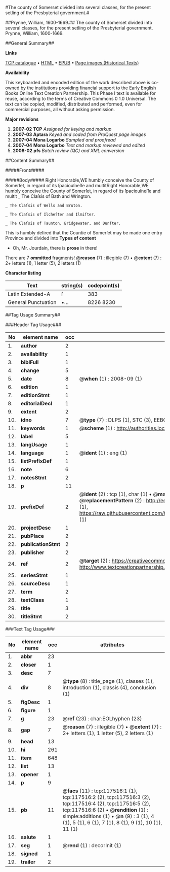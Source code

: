 #The county of Somerset divided into several classes, for the present setling of the Presbyterial government.#

##Prynne, William, 1600-1669.##
The county of Somerset divided into several classes, for the present setling of the Presbyterial government.
Prynne, William, 1600-1669.

##General Summary##

**Links**

[TCP catalogue](http://www.ota.ox.ac.uk/tcp/)  • 
[HTML](http://tei.it.ox.ac.uk/tcp/Texts-HTML/free/A91/A91167.html)  • 
[EPUB](http://tei.it.ox.ac.uk/tcp/Texts-EPUB/free/A91/A91167.epub) • 
[Page images (Historical Texts)](https://data.historicaltexts.jisc.ac.uk/view?pubId=eebo-99865277e&pageId=eebo-99865277e-117516-1)

**Availability**

This keyboarded and encoded edition of the
	       work described above is co-owned by the institutions
	       providing financial support to the Early English Books
	       Online Text Creation Partnership. This Phase I text is
	       available for reuse, according to the terms of Creative
	       Commons 0 1.0 Universal. The text can be copied,
	       modified, distributed and performed, even for
	       commercial purposes, all without asking permission.

**Major revisions**

1. __2007-02__ __TCP__ *Assigned for keying and markup*
1. __2007-03__ __Aptara__ *Keyed and coded from ProQuest page images*
1. __2007-04__ __Mona Logarbo__ *Sampled and proofread*
1. __2007-04__ __Mona Logarbo__ *Text and markup reviewed and edited*
1. __2008-02__ __pfs__ *Batch review (QC) and XML conversion*

##Content Summary##

#####Front#####

#####Body#####
Right Honorable,WE humbly conceive the County of Somerſet, in regard of its
ſpaciouſneſſe and multitRight Honorable,WE humbly conceive the County of Somerſet, in regard of its
ſpaciouſneſſe and multit
    _ The Claſsis of Bath and Wrington.

    _ The Claſsis of Wells and Bruton.

    _ The Claſsis of Ilcheſter and Ilmiſter.

    _ The Claſsis of Taunton, Bridgewater, and Dunſter.
This is humbly deſired that the Countie of Somerſet may be made
one entry Province and divided into 
**Types of content**

  * Oh, Mr. Jourdain, there is **prose** in there!

There are 7 **ommitted** fragments! 
 @__reason__ (7) : illegible (7)  •  @__extent__ (7) : 2+ letters (1), 1 letter (5), 2 letters (1)

**Character listing**


|Text|string(s)|codepoint(s)|
|---|---|---|
|Latin Extended-A|ſ|383|
|General Punctuation|•…|8226 8230|

##Tag Usage Summary##

###Header Tag Usage###

|No|element name|occ|attributes|
|---|---|---|---|
|1.|__author__|2||
|2.|__availability__|1||
|3.|__biblFull__|1||
|4.|__change__|5||
|5.|__date__|8| @__when__ (1) : 2008-09 (1)|
|6.|__edition__|1||
|7.|__editionStmt__|1||
|8.|__editorialDecl__|1||
|9.|__extent__|2||
|10.|__idno__|7| @__type__ (7) : DLPS (1), STC (3), EEBO-CITATION (1), PROQUEST (1), VID (1)|
|11.|__keywords__|1| @__scheme__ (1) : http://authorities.loc.gov/ (1)|
|12.|__label__|5||
|13.|__langUsage__|1||
|14.|__language__|1| @__ident__ (1) : eng (1)|
|15.|__listPrefixDef__|1||
|16.|__note__|6||
|17.|__notesStmt__|2||
|18.|__p__|11||
|19.|__prefixDef__|2| @__ident__ (2) : tcp (1), char (1)  •  @__matchPattern__ (2) : ([0-9\-]+):([0-9IVX]+) (1), (.+) (1)  •  @__replacementPattern__ (2) : http://eebo.chadwyck.com/downloadtiff?vid=$1&page=$2 (1), https://raw.githubusercontent.com/textcreationpartnership/Texts/master/tcpchars.xml#$1 (1)|
|20.|__projectDesc__|1||
|21.|__pubPlace__|2||
|22.|__publicationStmt__|2||
|23.|__publisher__|2||
|24.|__ref__|2| @__target__ (2) : https://creativecommons.org/publicdomain/zero/1.0/ (1), http://www.textcreationpartnership.org/docs/. (1)|
|25.|__seriesStmt__|1||
|26.|__sourceDesc__|1||
|27.|__term__|2||
|28.|__textClass__|1||
|29.|__title__|3||
|30.|__titleStmt__|2||


###Text Tag Usage###

|No|element name|occ|attributes|
|---|---|---|---|
|1.|__abbr__|23||
|2.|__closer__|1||
|3.|__desc__|7||
|4.|__div__|8| @__type__ (8) : title_page (1), classes (1), introduction (1), classis (4), conclusion (1)|
|5.|__figDesc__|1||
|6.|__figure__|1||
|7.|__g__|23| @__ref__ (23) : char:EOLhyphen (23)|
|8.|__gap__|7| @__reason__ (7) : illegible (7)  •  @__extent__ (7) : 2+ letters (1), 1 letter (5), 2 letters (1)|
|9.|__head__|13||
|10.|__hi__|261||
|11.|__item__|648||
|12.|__list__|13||
|13.|__opener__|1||
|14.|__p__|9||
|15.|__pb__|11| @__facs__ (11) : tcp:117516:1 (1), tcp:117516:2 (2), tcp:117516:3 (2), tcp:117516:4 (2), tcp:117516:5 (2), tcp:117516:6 (2)  •  @__rendition__ (1) : simple:additions (1)  •  @__n__ (9) : 3 (1), 4 (1), 5 (1), 6 (1), 7 (1), 8 (1), 9 (1), 10 (1), 11 (1)|
|16.|__salute__|1||
|17.|__seg__|1| @__rend__ (1) : decorInit (1)|
|18.|__signed__|1||
|19.|__trailer__|2||

